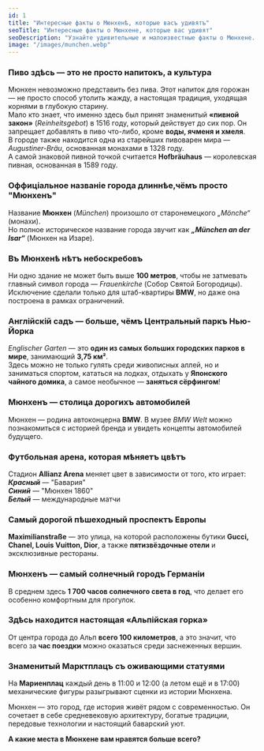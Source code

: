 ```yaml
---
id: 1
title: "Интересные факты о Мюнхенѣ, которые васъ удивятъ"
seoTitle: "Интересные факты о Мюнхене, которые вас удивят"
seoDescription: "Узнайте удивительные и малоизвестные факты о Мюнхене. История города, культура, достопримечательности и уникальные моменты, которые делают Мюнхен таким особенным."
image: "/images/munchen.webp"
---
```


### Пиво здѣсь — это не просто напитокъ, а культура 
Мюнхен невозможно представить без пива. Этот напиток для горожан — не просто способ утолить жажду, а настоящая традиция, уходящая корнями в глубокую старину.  
Мало кто знает, что именно здесь был принят знаменитый **«пивной закон»** (*Reinheitsgebot*) в 1516 году, который действует до сих пор. Он запрещает добавлять в пиво что-либо, кроме **воды, ячменя и хмеля**.  
В городе также находится одна из старейших пивоварен мира — *Augustiner-Bräu*, основанная монахами в 1328 году.  
А самой знаковой пивной точкой считается **Hofbräuhaus** — королевская пивная, основанная в 1589 году.  

### Оффиціальное названіе города длиннѣе,чёмъ​ просто "Мюнхенъ" 
Название **Мюнхен** (*München*) произошло от старонемецкого *„Mönche“* (монахи).  
Но полное историческое название города звучит как ***„München an der Isar“*** (Мюнхен на Изаре).  

### Въ Мюнхенѣ нѣтъ небоскребовъ  
Ни одно здание не может быть выше **100 метров**, чтобы не затмевать главный символ города — *Frauenkirche* (Собор Святой Богородицы).  
Исключение сделали только для штаб-квартиры **BMW**, но даже она построена в рамках ограничений.  

### Англійскій садъ — больше, ​чёмъ​ Центральный паркъ Нью-Йорка  
*Englischer Garten* — это **один из самых больших городских парков в мире**, занимающий **3,75 км²**.  
Здесь можно не только гулять среди живописных аллей, но и заниматься спортом, кататься на лодках, отдыхать у **Японского чайного домика**, а самое необычное — **заняться сёрфингом**!  

### Мюнхенъ — столица дорогихъ автомобилей
Мюнхен — родина автоконцерна **BMW**. В музее *BMW Welt* можно познакомиться с историей бренда и увидеть концепты автомобилей будущего.  

### Футбольная арена, которая мѣняетъ цвѣтъ 
Стадион **Allianz Arena** меняет цвет в зависимости от того, кто играет:  
***Красный*** — "Бавария"  
***Синий*** — "Мюнхен 1860"  
***Белый*** — международные матчи  

### Самый дорогой пѣшеходный проспектъ Европы  
**Maximilianstraße** — это улица, на которой расположены бутики **Gucci, Chanel, Louis Vuitton, Dior**, а также **пятизвёздочные отели** и эксклюзивные рестораны.  

### Мюнхенъ — самый солнечный городъ Германіи  
В среднем здесь **1 700 часов солнечного света в год**, что делает его особенно комфортным для прогулок.  

### Здѣсь находится настоящая «Альпійская горка» 
От центра города до Альп **всего 100 километров**, а это значит, что всего за **час поездки** можно оказаться среди заснеженных вершин.  

### Знаменитый Марктплацъ съ оживающими статуями
На **Мариенплац** каждый день в 11:00 и 12:00 (а летом ещё и в 17:00) механические фигуры разыгрывают сценки из истории Мюнхена.  

Мюнхен — это город, где история живёт рядом с современностью. Он сочетает в себе средневековую архитектуру, богатые традиции, передовые технологии и настоящий баварский уют.  

**А какие места в Мюнхене вам нравятся больше всего?**
